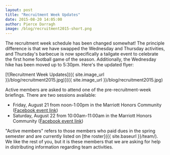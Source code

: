 ```yaml
---
layout: post
title: "Recruitment Week Updates"
date: 2015-08-20 14:05:00
author: Pierce Darragh
image: /blog/recruitment2015-short.png
---
```

The recruitment week schedule has been changed somewhat! The principle difference is that we have swapped the Wednesday and Thursday activities, and Thursday's barbecue is now specifically a tailgate event to celebrate the first home football game of the season. Additionally, the Wednesday hike has been moved up to 5:30pm. Here's the updated flyer:

[![Recruitment Week Updates]({{ site.image_url }}/blog/recruitment2015.jpg)]({{ site.image_url }}/blog/recruitment2015.jpg)

Active members are asked to attend one of the pre-recruitment-week briefings. There are two sessions available:

* Friday, August 21 from noon-1:00pm in the Marriott Honors Community ([Facebook event link](https://www.facebook.com/events/1485816425047594/))
* Saturday, August 22 from 10:00am-11:00am in the Marriott Honors Community ([Facebook event link](https://www.facebook.com/events/150812175253589/))

"Active members" refers to those members who paid dues in the spring semester and are currently listed on [the roster]({{ site.baseurl }}/team/). We like the rest of you, but it is these members that we are asking for help in distributing information regarding team activities.
